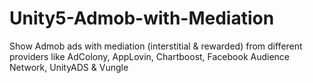 # Unity5-Admob-with-Mediation
Show Admob ads with mediation (interstitial &amp; rewarded) from different providers like AdColony, AppLovin, Chartboost, Facebook Audience Network, UnityADS &amp; Vungle
